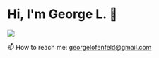 # Hi, I'm George L. 👋

<div display="flex">
       <a href="https://t.me/GeorgeLofenfeld">
              <img src="https://img.shields.io/badge/Telegram-2CA5E0?style=for-the-badge&logo=telegram&logoColor=white"/>
       </a>
       <p>
              📫 How to reach me: <a href='mailto:georgelofenfeld@gmail.com'>georgelofenfeld@gmail.com</a>
       </p>
</div>
